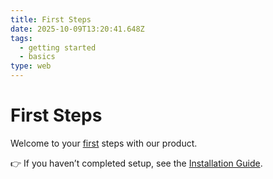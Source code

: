 ```yaml
---
title: First Steps
date: 2025-10-09T13:20:41.648Z
tags:
  - getting started
  - basics
type: web
---
```

# First Steps

Welcome to your [first](https://idyllic-liger-3a3f40.netlify.app/voorschrijven/overzicht-van-status.html) steps with our product.

👉 If you haven’t completed setup, see the [Installation Guide](./installation.md).